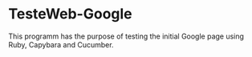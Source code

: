 # TesteWeb-Google
This programm has the purpose of testing the initial Google page using Ruby, Capybara and Cucumber.
